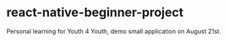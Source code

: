# react-native-beginner-project
Personal learning for Youth 4 Youth, demo small application on August 21st.
